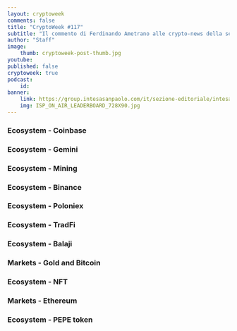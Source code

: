 ```yaml
---
layout: cryptoweek
comments: false
title: "CryptoWeek #117"
subtitle: "Il commento di Ferdinando Ametrano alle crypto-news della settimana" 
author: "Staff"
image:
    thumb: cryptoweek-post-thumb.jpg
youtube: 
published: false
cryptoweek: true
podcast:
    id: 
banner:
    link: https://group.intesasanpaolo.com/it/sezione-editoriale/intesa-sanpaolo-on-air?utm_campaign=GoldInstitute&utm_source=GoldInstitute&utm_medium=Banner_CPM&utm_content=DisplayAwareness&utm_term=GoldInstitute_Banner_CPM_GoldInstitute_
    img: ISP_ON_AIR_LEADERBOARD_728X90.jpg
---
```


### Ecosystem - Coinbase

### Ecosystem - Gemini

### Ecosystem - Mining

### Ecosystem - Binance

### Ecosystem - Poloniex

### Ecosystem - TradFi

### Ecosystem - Balaji

### Markets - Gold and Bitcoin

### Ecosystem - NFT

### Markets - Ethereum

### Ecosystem - PEPE token
